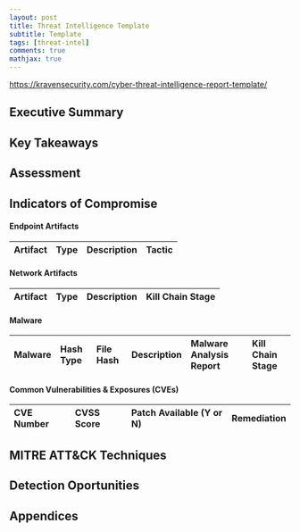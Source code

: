 ```yaml
---
layout: post
title: Threat Intelligence Template
subtitle: Template
tags: [threat-intel]
comments: true
mathjax: true
---
```

https://kravensecurity.com/cyber-threat-intelligence-report-template/

## Executive Summary

## Key Takeaways

## Assessment

## Indicators of Compromise

#### Endpoint Artifacts

| Artifact | Type | Description | Tactic |
| :------ |:--- | :--- | :--- |

#### Network Artifacts

| Artifact | Type | Description | Kill Chain Stage |
| :------ |:--- | :--- | :--- |

#### Malware

| Malware | Hash Type | File Hash | Description | Malware Analysis Report | Kill Chain Stage |
| :------ |:----- | :--- | :--- | :--- | :----- |

#### Common Vulnerabilities & Exposures (CVEs)

| CVE Number | CVSS Score | Patch Available (Y or N) | Remediation |
| :------ |:----- | :--- | :--- |

## MITRE ATT&CK Techniques

## Detection Oportunities

## Appendices